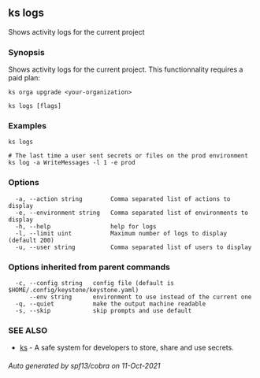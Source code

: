 ## ks logs

Shows activity logs for the current project

### Synopsis

Shows activity logs for the current project.
This functionnality requires a paid plan:

```ks orga upgrade <your-organization>```


```
ks logs [flags]
```

### Examples

```
ks logs

# The last time a user sent secrets or files on the prod environment
ks log -a WriteMessages -l 1 -e prod
```

### Options

```
  -a, --action string        Comma separated list of actions to display
  -e, --environment string   Comma separated list of environments to display
  -h, --help                 help for logs
  -l, --limit uint           Maximum number of logs to display (default 200)
  -u, --user string          Comma separated list of users to display
```

### Options inherited from parent commands

```
  -c, --config string   config file (default is $HOME/.config/keystone/keystone.yaml)
      --env string      environment to use instead of the current one
  -q, --quiet           make the output machine readable
  -s, --skip            skip prompts and use default
```

### SEE ALSO

* [ks](ks.md)	 - A safe system for developers to store, share and use secrets.

###### Auto generated by spf13/cobra on 11-Oct-2021
